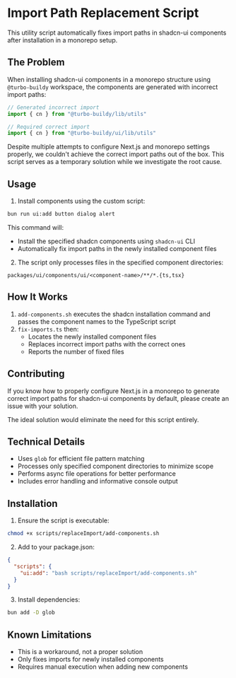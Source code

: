 # Import Path Replacement Script

This utility script automatically fixes import paths in shadcn-ui components after installation in a monorepo setup.

## The Problem

When installing shadcn-ui components in a monorepo structure using `@turbo-buildy` workspace, the components are generated with incorrect import paths:

```typescript
// Generated incorrect import
import { cn } from "@turbo-buildy/lib/utils"

// Required correct import
import { cn } from "@turbo-buildy/ui/lib/utils"
```

Despite multiple attempts to configure Next.js and monorepo settings properly, we couldn't achieve the correct import paths out of the box. This script serves as a temporary solution while we investigate the root cause.

## Usage

1. Install components using the custom script:

```bash
bun run ui:add button dialog alert
```

This command will:
- Install the specified shadcn components using `shadcn-ui` CLI
- Automatically fix import paths in the newly installed component files

2. The script only processes files in the specified component directories:
```
packages/ui/components/ui/<component-name>/**/*.{ts,tsx}
```

## How It Works

1. `add-components.sh` executes the shadcn installation command and passes the component names to the TypeScript script
2. `fix-imports.ts` then:
   - Locates the newly installed component files
   - Replaces incorrect import paths with the correct ones
   - Reports the number of fixed files

## Contributing

If you know how to properly configure Next.js in a monorepo to generate correct import paths for shadcn-ui components by default, please create an issue with your solution.

The ideal solution would eliminate the need for this script entirely.

## Technical Details

- Uses `glob` for efficient file pattern matching
- Processes only specified component directories to minimize scope
- Performs async file operations for better performance
- Includes error handling and informative console output

## Installation

1. Ensure the script is executable:
```bash
chmod +x scripts/replaceImport/add-components.sh
```

2. Add to your package.json:
```json
{
  "scripts": {
    "ui:add": "bash scripts/replaceImport/add-components.sh"
  }
}
```

3. Install dependencies:
```bash
bun add -D glob
```

## Known Limitations

- This is a workaround, not a proper solution
- Only fixes imports for newly installed components
- Requires manual execution when adding new components
```
